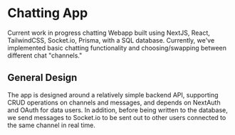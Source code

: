 # Chatting App

Current work in progress chatting Webapp built using NextJS, React, TailwindCSS, Socket.io, Prisma, with a SQL database. Currently, we've implemented basic chatting functionality and choosing/swapping between different chat "channels."

## General Design

The app is designed around a relatively simple backend API, supporting CRUD operations on channels and messages, and depends on NextAuth and OAuth for data users. In addition, before being written to the database, we send messages to Socket.io to be sent out to other users connected to the same channel in real time.